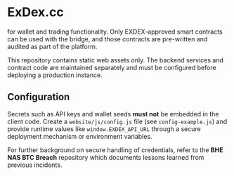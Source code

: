# ExDex.cc

for wallet and trading functionality. Only EXDEX-approved smart contracts can be used
with the bridge, and those contracts are pre-written and audited as part of the platform.

This repository contains static web assets only. The backend services and contract code
are maintained separately and must be configured before deploying a production instance.

## Configuration

Secrets such as API keys and wallet seeds **must not** be embedded in the client code.
Create a `website/js/config.js` file (see `config-example.js`) and provide runtime
values like `window.EXDEX_API_URL` through a secure deployment mechanism or environment
variables.

For further background on secure handling of credentials, refer to the **BHE NAS BTC
Breach** repository which documents lessons learned from previous incidents.
